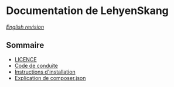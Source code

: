 # Documentation de LehyenSkang

_[English revision](../en/README.md)_

## Sommaire

 - [LICENCE](./LICENCE)
 - [Code de conduite](./CODE_DE_CONDUITE.md)
 - [Instructions d'installation](./installation.md)
 - [Explication de composer.json](./explications-du-fichier-composer.md)